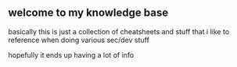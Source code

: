 ## welcome to my knowledge base

basically this is just a collection of cheatsheets and stuff that i like to reference when doing various sec/dev stuff

hopefully it ends up having a lot of info
